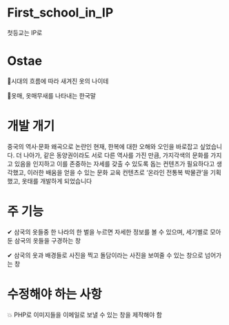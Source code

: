 # First_school_in_IP
첫등교는 IP로

# Ostae
   🌱시대의 흐름에 따라 새겨진 옷의 나이테
   
   🌱옷매, 옷매무새를 나타내는 한국말


# 개발 개기 
중국의 역사·문화 왜곡으로 논란인 현재, 한복에 대한 오해와 오인을 바로잡고 싶었습니다.
더 나아가, 같은 동양권이라도 서로 다른 역사를 가진 만큼, 가지각색의 문화를 가지고 있음을 인지하고 이를 존중하는 자세를 갖출 수 있도록 돕는 컨텐츠가 필요하다고 생각했고,
이러한 배움을 얻을 수 있는 문화 교육 컨텐츠로 ‘온라인 전통복 박물관’을 기획했고, 옷태를 개발하게 되었습니다


# 주 기능 
   ✔ 삼국의 옷들중 한 나라의 한 벌을 누르면 자세한 정보를 볼 수 있으며, 세기별로 모아둔 삼국의 옷들을 구경하는 창
  
   ✔ 삼국의 옷과 배경들로 사진을 찍고 돌담이라는 사진을 보여줄 수 있는 창으로 넘어가는 창


# 수정해야 하는 사항
  💥 PHP로 이미지들을 이메일로 보낼 수 있는 창을 제작해야 함

